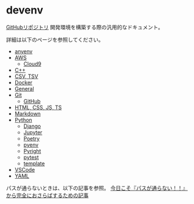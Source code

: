 # devenv

[GitHubリポジトリ](https://github.com/rihib/awesome-devenv)
開発環境を構築する際の汎用的なドキュメント。

詳細は以下のページを参照してください。

- [anyenv](https://docs.rihib.dev/anyenv)
- [AWS](https://docs.rihib.dev/AWS)
  - [Cloud9](https://docs.rihib.dev/AWS/Cloud9)
- [C++](https://docs.rihib.dev/Cpp)
- [CSV, TSV](https://docs.rihib.dev/CSV-TSV)
- [Docker](https://docs.rihib.dev/Docker)
- [General](https://docs.rihib.dev/General)
- [Git](https://docs.rihib.dev/Git)
  - [GitHub](https://docs.rihib.dev/Git/GitHub)
- [HTML, CSS, JS, TS](https://docs.rihib.dev/HTML-CSS-JS-TS)
- [Markdown](https://docs.rihib.dev/Markdown)
- [Python](https://docs.rihib.dev/Python)
  - [Django](https://docs.rihib.dev/Python/Django)
  - [Jupyter](https://docs.rihib.dev/Python/Jupyter)
  - [Poetry](https://docs.rihib.dev/Python/Poetry)
  - [pyenv](https://docs.rihib.dev/Python/pyenv)
  - [Pyright](https://docs.rihib.dev/Python/Pyright)
  - [pytest](https://docs.rihib.dev/Python/pytest)
  - [template](https://docs.rihib.dev/Python/template)
- [VSCode](https://docs.rihib.dev/VSCode)
- [YAML](https://docs.rihib.dev/YAML)

パスが通らないときは、以下の記事を参照。
[今日こそ『パスが通らない！！』から完全におさらばするための記事](https://qiita.com/rihib/items/79f19029b4160eb81226)
